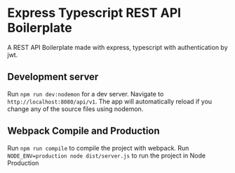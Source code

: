 # Express Typescript REST API Boilerplate
A REST API Boilerplate made with express, typescript with authentication by jwt.

## Development server

Run `npm run dev:nodemon` for a dev server. Navigate to `http://localhost:8080/api/v1`. The app will automatically reload if you change any of the source files using nodemon.

## Webpack Compile and Production

Run `npm run compile` to compile the project with webpack. Run `NODE_ENV=production node dist/server.js` to run the project in Node Production